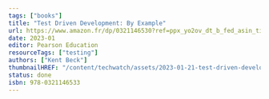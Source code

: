 ```yaml
---
tags: ["books"]
title: "Test Driven Development: By Example"
url: https://www.amazon.fr/dp/0321146530?ref=ppx_yo2ov_dt_b_fed_asin_title
date: 2023-01
editor: Pearson Education
resourceTags: ["testing"]
authors: ["Kent Beck"]
thumbnailHREF: "/content/techwatch/assets/2023-01-21-test-driven-development.jpg"
status: done
isbn: 978-0321146533
---
```


